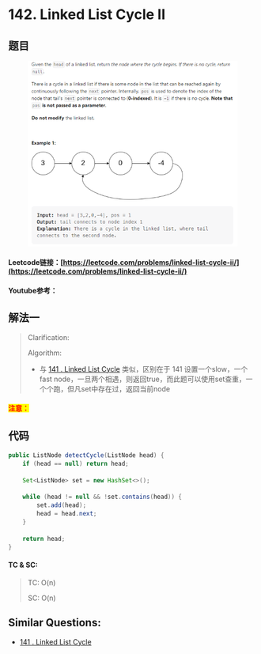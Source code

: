 # 142. Linked List Cycle II

## 题目

<figure><img src="../../.gitbook/assets/image (4) (1).png" alt=""><figcaption></figcaption></figure>

#### Leetcode链接：[https://leetcode.com/problems/linked-list-cycle-ii/](https://leetcode.com/problems/linked-list-cycle-ii/)

#### Youtube参考：

## 解法一

> Clarification:&#x20;
>
> Algorithm:&#x20;
>
> * 与 [141 . Linked List Cycle](141.-linked-list-cycle.md) 类似，区别在于 141 设置一个slow，一个fast node，一旦两个相遇，则返回true，而此题可以使用set查重，一个个跑，但凡set中存在过，返回当前node

#### <mark style="color:red;">注意：</mark>

## 代码

```java
public ListNode detectCycle(ListNode head) {
    if (head == null) return head;

    Set<ListNode> set = new HashSet<>();

    while (head != null && !set.contains(head)) {
        set.add(head);
        head = head.next;
    }

    return head;
}
```

#### TC & SC:&#x20;

> TC: O(n)
>
> SC: O(n)

## **Similar Questions:**&#x20;

* &#x20;[141 . Linked List Cycle](141.-linked-list-cycle.md)
